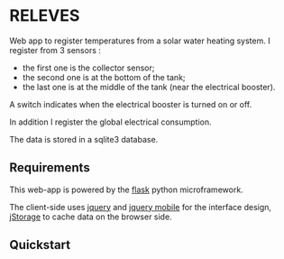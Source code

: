 RELEVES
=======

Web app to register temperatures from a solar water heating system.
I register from 3 sensors :

* the first one is the collector sensor;
* the second one is at the bottom of the tank;
* the last one is at the middle of the tank (near the electrical booster).

A switch indicates when the electrical booster is turned on or off.

In addition I register the global electrical consumption.

The data is stored in a sqlite3 database.

Requirements
------------

This web-app is powered by the [flask](http://flask.pocoo.org) python microframework.

The client-side uses [jquery](http://jquery.com) and [jquery mobile](http://jquerymobile.com) for the interface design, 
[jStorage](http://www.jstorage.info/) to cache data on the browser side.

Quickstart
----------

